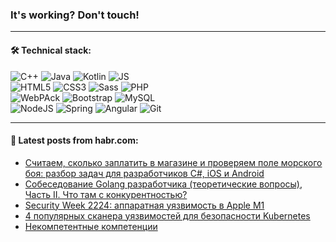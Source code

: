 ### It's working? Don't touch!

---

#### 🛠️ Technical stack:

![C++](https://img.shields.io/badge/C++-informational?logo=c%2B%2B&style=flat&logoColor=white&color=9C033A)
![Java](https://img.shields.io/badge/Java-informational?logo=java&style=flat&logoColor=white&color=007396)
![Kotlin](https://img.shields.io/badge/Kotlin-informational?logo=Kotlin&style=flat&logoColor=white&color=0095D5)
![JS](https://img.shields.io/badge/JS-informational?logo=javaScript&style=flat&logoColor=black&color=F7Df1E) <br>
![HTML5](https://img.shields.io/badge/HTML5-informational?logo=html5&style=flat&logoColor=white&color=E34F26)
![CSS3](https://img.shields.io/badge/CSS3-informational?logo=css3&style=flat&logoColor=white&color=157286)
![Sass](https://img.shields.io/badge/Saas-informational?logo=sass&style=flat&logoColor=white&color=hotpink)
![PHP](https://img.shields.io/badge/PHP-informational?logo=php&style=flat&logoColor=white&color=777BB4) <br>
![WebPAck](https://img.shields.io/badge/WebPack-informational?logo=webPack&style=flat&logoColor=white&color=FF6F00)
![Bootstrap](https://img.shields.io/badge/Bootstrap-informational?logo=Bootstrap&style=flat&logoColor=white&color=7952B3)
![MySQL](https://img.shields.io/badge/MySQL-informational?logo=MySQL&style=flat&logoColor=white&color=00f) <br>
![NodeJS](https://img.shields.io/badge/NodeJS-informational?logo=node.js&style=flat&logoColor=white&color=43853D)
![Spring](https://img.shields.io/badge/Spring-informational?logo=Spring&style=flat&logoColor=white&color=0A9EDC)
![Angular](https://img.shields.io/badge/Vue-informational?logo=vue.js&style=flat&logoColor=white&color=red)
![Git](https://img.shields.io/badge/Git-informational?logo=git&style=flat&logoColor=white&color=darkorange)

___

#### 💬 Latest posts from habr.com:

<!-- BLOG-POST-LIST:START -->
- [Считаем, сколько заплатить в магазине и проверяем поле морского боя: разбор задач для разработчиков C#, iOS и Android](https://habr.com/ru/post/667728/?utm_source=habrahabr&utm_medium=rss&utm_campaign=667728)
- [Собеседование Golang разработчика &lpar;теоретические вопросы&rpar;, Часть II. Что там с конкурентностью?](https://habr.com/ru/post/670974/?utm_source=habrahabr&utm_medium=rss&utm_campaign=670974)
- [Security Week 2224: аппаратная уязвимость в Apple M1](https://habr.com/ru/post/671124/?utm_source=habrahabr&utm_medium=rss&utm_campaign=671124)
- [4 популярных сканера уязвимостей для безопасности Kubernetes](https://habr.com/ru/post/670708/?utm_source=habrahabr&utm_medium=rss&utm_campaign=670708)
- [Некомпетентные компетенции](https://habr.com/ru/post/670374/?utm_source=habrahabr&utm_medium=rss&utm_campaign=670374)
<!-- BLOG-POST-LIST:END -->
